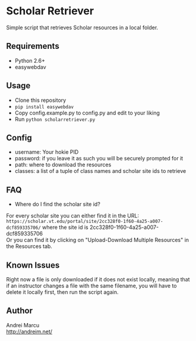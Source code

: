 Scholar Retriever
=========

Simple script that retrieves Scholar resources in a local folder.


Requirements
------------
* Python 2.6+
* easywebdav

Usage
-----

* Clone this repository 
* ```pip install easywebdav```
* Copy config.example.py to config.py and edit to your liking 
* Run ```python scholarretriever.py ```


Config
------
* username: Your hokie PID
* password: if you leave it as such you will be securely prompted for it
* path: where to download the resources
* classes: a list of a tuple of class names and scholar site ids to retrieve


FAQ
---
* Where do I find the scholar site id?  

For every scholar site you can either find it in the URL:
```https://scholar.vt.edu/portal/site/2cc328f0-1f60-4a25-a007-dcf859335706/``` where the site id is 2cc328f0-1f60-4a25-a007-dcf859335706  
Or you can find it by clicking on "Upload-Download Multiple Resources" in the Resources tab.

Known Issues
------------
Right now a file is only downloaded if it does not exist locally, meaning that if an instructor changes a file with the same filename, you will have to delete it locally first, then run the script again.

Author
-------
Andrei Marcu  
http://andreim.net/